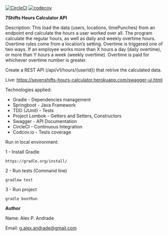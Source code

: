 [![CircleCI](https://circleci.com/gh/galexandrade/7ShiftsHoursCalculator.svg?style=svg)](https://circleci.com/gh/galexandrade/7ShiftsHoursCalculator)
[![codecov](https://codecov.io/gh/galexandrade/7ShiftsHoursCalculator/branch/master/graph/badge.svg)](https://codecov.io/gh/galexandrade/7ShiftsHoursCalculator)

**7Shifts Hours Calculator API**

Description:
This load the data (users, locations, timePunches) from an endpoint end calculate the hours a user worked over all.
The program calculate the regular hours, as well as daily and weekly overtime hours. Overtime rules come from a location’s setting. Overtime is triggered one of two ways. If an employee works more than X hours a day (daily overtime), or more than Y hours a week (weekly overtime). Overtime is paid for whichever overtime number is greater.

Create a REST API (/api/v1/hours/{userId}) that retrive the calculated data. 
 
Live: https://sevenshifts-hours-calculator.herokuapp.com/swagger-ui.html
 
 Technologies applied:
 * Gradle - Dependencies management
 * Springboot - Java Framework
 * TDD (JUnit) - Tests 
 * Project Lombok - Getters and Setters, Constructors
 * Swagger - API Documentation
 * CircleCI - Continuous Integration
 * Codcov.io - Tests coverage
 
Run in local environment:

1 - Install Gradle

    https://gradle.org/install/ 
    
2 - Run tests (Command line)

    gradlew test
    
3 - Run project

    gradle bootRun
    

**Author**

Name: Alex P. Andrade

Email: g.alex.andrade@gmail.com
